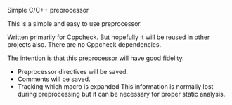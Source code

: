 Simple C/C++ preprocessor

This is a simple and easy to use preprocessor.

Written primarily for Cppcheck. But hopefully it will be reused in other projects also. There are no Cppcheck dependencies.

The intention is that this preprocessor will have good fidelity.
 * Preprocessor directives will be saved.
 * Comments will be saved.
 * Tracking which macro is expanded
This information is normally lost during preprocessing but it can be necessary for proper static analysis.
